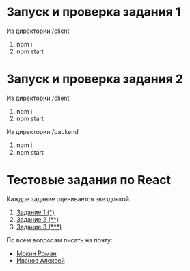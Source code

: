 

# Запуск и проверка задания 1

Из директории /client
1. npm i
2. npm start


# Запуск и проверка задания 2

Из директории /client
1. npm i
2. npm start

Из директории /backend
1. npm i
2. npm start





# Тестовые задания по React

Каждое задание оценивается звездочкой.

1. [Задание 1 (*)](https://github.com/GPB-COS/test-work-react/tree/master/test%201)
2. [Задание 2 (**)](https://github.com/GPB-COS/test-work-react/tree/master/test%202)
3. [Задание 3 (***)](https://github.com/GPB-COS/test-work-react/tree/master/test%203)

По всем вопросам писать на почту:

* [Мокин Роман](mailto:roman.mokin@gazprombank.ru?subject=[GPB_COS]%20Test%20GPB)
* [Иванов Алексей](mailto:alex.ivanov_DITOP@gazprombank.ru?subject=[GPB_COS]%20Test%20GPB)
